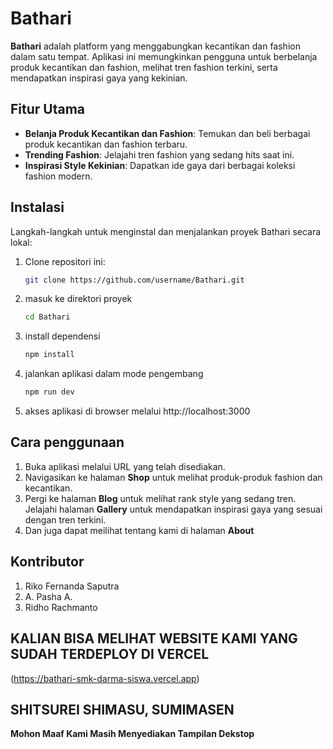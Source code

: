 # Bathari

**Bathari** adalah platform yang menggabungkan kecantikan dan fashion dalam satu tempat. Aplikasi ini memungkinkan pengguna untuk berbelanja produk kecantikan dan fashion, melihat tren fashion terkini, serta mendapatkan inspirasi gaya yang kekinian.

## Fitur Utama

- **Belanja Produk Kecantikan dan Fashion**: Temukan dan beli berbagai produk kecantikan dan fashion terbaru.
- **Trending Fashion**: Jelajahi tren fashion yang sedang hits saat ini.
- **Inspirasi Style Kekinian**: Dapatkan ide gaya dari berbagai koleksi fashion modern.

## Instalasi

Langkah-langkah untuk menginstal dan menjalankan proyek Bathari secara lokal:

1. Clone repositori ini:
   ```bash
   git clone https://github.com/username/Bathari.git
2. masuk ke direktori proyek
   ```bash
   cd Bathari
4. install dependensi
   ```bash
   npm install
6. jalankan aplikasi dalam mode pengembang
   ```bash
   npm run dev
8. akses aplikasi di browser melalui http://localhost:3000


## Cara penggunaan
1. Buka aplikasi melalui URL yang telah disediakan.
2. Navigasikan ke halaman **Shop** untuk melihat produk-produk fashion dan kecantikan.
3. Pergi ke halaman **Blog** untuk melihat rank style yang sedang tren.
Jelajahi halaman **Gallery** untuk mendapatkan inspirasi gaya yang sesuai dengan tren terkini.
4. Dan juga dapat meilihat tentang kami di halaman **About**

## Kontributor
1. Riko Fernanda Saputra
2. A. Pasha A.
3. Ridho Rachmanto


## KALIAN BISA MELIHAT WEBSITE KAMI YANG SUDAH TERDEPLOY DI VERCEL
(https://bathari-smk-darma-siswa.vercel.app)

## SHITSUREI SHIMASU, SUMIMASEN
 **Mohon Maaf Kami Masih Menyediakan Tampilan Dekstop**

